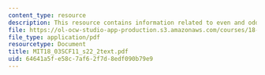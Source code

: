 ```yaml
---
content_type: resource
description: This resource contains information related to even and odd functions.
file: https://ol-ocw-studio-app-production.s3.amazonaws.com/courses/18-03sc-differential-equations-fall-2011/64641a5fe58c7af62f7d8edf090b79e9_MIT18_03SCF11_s22_2text.pdf
file_type: application/pdf
resourcetype: Document
title: MIT18_03SCF11_s22_2text.pdf
uid: 64641a5f-e58c-7af6-2f7d-8edf090b79e9
---
```

